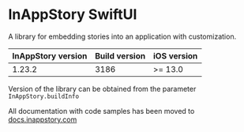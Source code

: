 # InAppStory SwiftUI

A library for embedding stories into an application with customization.

| InAppStory version | Build version | iOS version |
|--------------------|---------------|-------------|
| 1.23.2             | 3186          | >= 13.0     |

Version of the library can be obtained from the parameter `InAppStory.buildInfo`

All documentation with code samples has been moved to [docs.inappstory.com](https://docs.inappstory.com/sdk-guides/ios/how-to-get-started.html)
